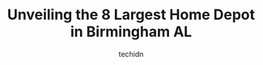 ---
layout: ampstory
image: https://i0.wp.com/www.depkes.org/wp-content/uploads/2023/06/home-depot-0-in-birmingham-al-1685966753.jpeg?resize=640,853
author: techidn
featured: false
description: Discover the impressive array of Home Depot options in Birmingham AL, where you can find 8 of the largest Home Depot establishments in the area. From renowned classics to hidden gems, Birmin
title: Unveiling the 8 Largest Home Depot in Birmingham AL
cover:
   title: Unveiling the 8 Largest Home Depot in Birmingham AL
   subtitle: Rickpate
   background: https://www.depkes.org/wp-content/uploads/2023/06/home-depot-0-in-birmingham-al-1685966753.jpeg

pages: 
 - layout: thirds
   top: <h1>#1 The Home Depot</h1>
   bottom: "<p>I will never rent equipment from here again. I picked up a tiller on Friday so I could have a good day of sunlight. After the 45 min drive to home depot and another 45 mi</p>"
   background: https://www.depkes.org/wp-content/uploads/2023/06/home-depot-1-in-birmingham-al-1685966753.jpeg
   backgroundblur: true
 - layout: thirds
   top: <h1>#2 The Home Depot</h1>
   bottom: "<p>3670 Galleria Cir, Birmingham, AL 35244, United States</p>"
   background: https://www.depkes.org/wp-content/uploads/2023/06/home-depot-2-in-birmingham-al-1685966753.jpeg
   cta:
      link: https://www.depkes.org/blog/unveiling-the-8-largest-home-depot-in-birmingham-al/
      text: Unveiling the 8 Largest Home Depot in Birmingham AL
 - layout: thirds
   top: <h1>#3 The Home Depot</h1>
   bottom: "<p>7001 Crestwood Blvd, Birmingham, AL 35210, United States</p>"
   background: https://www.depkes.org/wp-content/uploads/2023/06/home-depot-3-in-birmingham-al-1685966754.jpeg
   cta:
      link: https://www.depkes.org/blog/unveiling-the-8-largest-home-depot-in-birmingham-al/
      text: Unveiling the 8 Largest Home Depot in Birmingham AL
 - layout: thirds
   top: <h1>#4 The Home Depot</h1>
   bottom: "<p>Home Depot, 4995 US-280, Birmingham, AL 35242, United States</p>"
   background: https://images.unsplash.com/photo-1540457036297-448b6b99e91c?ixlib=rb-4.0.3&ixid=MnwxMjA3fDB8MHxwaG90by1wYWdlfHx8fGVufDB8fHx8&auto=format&fit=crop&w=640&h=853&q=80
   cta:
      link: https://www.depkes.org/blog/unveiling-the-8-largest-home-depot-in-birmingham-al/
      text: Unveiling the 8 Largest Home Depot in Birmingham AL
 - layout: thirds
   top: <h1>#5 Garden Center at The Home Depot</h1>
   bottom: "<p>3670 Galleria Cir, Birmingham, AL 35244, United States</p>"
   background: https://images.unsplash.com/photo-1531169509526-f8f1fdaa4a67?ixlib=rb-4.0.3&ixid=MnwxMjA3fDB8MHxwaG90by1wYWdlfHx8fGVufDB8fHx8&auto=format&fit=crop&w=640&h=853&q=80
   cta:
      link: https://www.depkes.org/blog/unveiling-the-8-largest-home-depot-in-birmingham-al/
      text: Unveiling the 8 Largest Home Depot in Birmingham AL
 - layout: thirds
   top: <h1>#6 Pro Desk at The Home Depot</h1>
   bottom: "<p>Home Depot, 4995 US-280, Birmingham, AL 35242, United States</p>"
   background: https://images.unsplash.com/photo-1549241520-425e3dfc01cb?ixlib=rb-4.0.3&ixid=MnwxMjA3fDB8MHxwaG90by1wYWdlfHx8fGVufDB8fHx8&auto=format&fit=crop&w=640&h=853&q=80
   cta:
      link: https://www.depkes.org/blog/unveiling-the-8-largest-home-depot-in-birmingham-al/
      text: Unveiling the 8 Largest Home Depot in Birmingham AL
 - layout: thirds
   top: <h1>#7 Pro Desk at The Home Depot</h1>
   bottom: "<p>7001 Crestwood Blvd, Birmingham, AL 35210, United States</p>"
   background: https://images.unsplash.com/photo-1613843873231-1447db182f97?ixlib=rb-4.0.3&ixid=MnwxMjA3fDB8MHxwaG90by1wYWdlfHx8fGVufDB8fHx8&auto=format&fit=crop&w=640&h=853&q=80
   cta:
      link: https://www.depkes.org/blog/unveiling-the-8-largest-home-depot-in-birmingham-al/
      text: Unveiling the 8 Largest Home Depot in Birmingham AL
 - layout: thirds
   middle: Continue reading...
   background: https://images.unsplash.com/photo-1597773150796-e5c14ebecbf5?ixlib=rb-4.0.3&ixid=MnwxMjA3fDB8MHxwaG90by1wYWdlfHx8fGVufDB8fHx8&auto=format&fit=crop&w=640&h=853&q=80
   cta:
      link: https://www.depkes.org/blog/unveiling-the-8-largest-home-depot-in-birmingham-al/
      text: Unveiling the 8 Largest Home Depot in Birmingham AL
      
---
